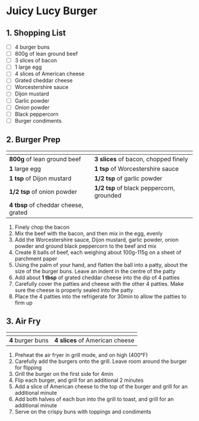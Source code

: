 # Juicy Lucy Burger

## 1. Shopping List
- [ ] 4 burger buns
- [ ] 800g of lean ground beef
- [ ] 3 slices of bacon
- [ ] 1 large egg
- [ ] 4 slices of American cheese
- [ ] Grated cheddar cheese
- [ ] Worcestershire sauce
- [ ] Dijon mustard
- [ ] Garlic powder
- [ ] Onion powder
- [ ] Black peppercorn
- [ ] Burger condiments

## 2. Burger Prep
|<!-- -->|<!-- -->|
|---|---|
| **800g** of lean ground beef | **3 slices** of bacon, chopped finely |
| **1** large egg | **1 tsp** of Worcestershire sauce |
| **1 tsp** of Dijon mustard | **1/2 tsp** of garlic powder |
| **1/2 tsp** of onion powder | **1/2 tsp** of black peppercorn, grounded |
| **4 tbsp** of cheddar cheese, grated| |

1. Finely chop the bacon
2. Mix the beef with the bacon, and then mix in the egg, evenly
3. Add the Worcestershire sauce, Dijon mustard, garlic powder, onion powder and ground black peppercorn to the beef and mix
4. Create 8 balls of beef, each weighing about 100g-115g on a sheet of parchment paper 
5. Using the palm of your hand, and flatten the ball into a patty, about the size of the burger buns. Leave an indent in the centre of the patty
6. Add about **1 tbsp** of grated  cheddar cheese into the dip of 4 patties
7. Carefully cover the patties and cheese with the other 4 patties. Make sure the cheese is properly sealed into the patty
8. Place the 4 patties into the refrigerate for 30min to allow the patties to firm up

## 3. Air Fry
|<!-- -->|<!-- -->|
|---|---|
| **4** burger buns| **4 slices** of American cheese|

1. Preheat the air fryer in grill mode, and on high (400°F)
2. Carefully add the burgers onto the grill. Leave room around the burger for flipping
3. Grill the burger on the first side for 4min
4. Flip each burger, and grill for an additional 2 minutes
5. Add a slice of American cheese to the top of the burger and grill for an additional minute
4. Add both halves of each bun into the grill to toast, and grill for an additional minute
6. Serve on the crispy buns with toppings and condiments